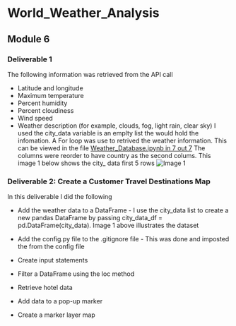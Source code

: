 # World_Weather_Analysis
## Module 6
### Deliverable 1 
The following information was retrieved from the API call
- Latitude and longitude
- Maximum temperature
- Percent humidity
- Percent cloudiness
- Wind speed
- Weather description (for example, clouds, fog, light rain, clear sky)
I used the city_data variable is an emplty list the would hold the infomation. A For loop was use to retrived the weather information. This can be viewed in the file [Weather_Database.ipynb in 7 out 7](https://github.com/JaredTMurray/World_Weather_Analysis/blob/main/Weather_Database/Weather_Database.ipynb)
The columns were reorder to have country as the second colums.
This image 1 below shows the city_ data first 5 rows
![Image 1]([#](https://github.com/JaredTMurray/World_Weather_Analysis/blob/main/weather_data/Deliverable%201%20cities.png))

### Deliverable 2: Create a Customer Travel Destinations Map 
In this deliverable I did the following
- Add the weather data to a DataFrame 
      -  I use the city_data list to create a new pandas DataFrame by passing city_data_df = pd.DataFrame(city_data). Image 1 above illustrates the dataset 

- Add the config.py file to the .gitignore file
      - This was done and imposted the from the config file
- Create input statements
- Filter a DataFrame using the loc method
- Retrieve hotel data
- Add data to a pop-up marker
- Create a marker layer map

